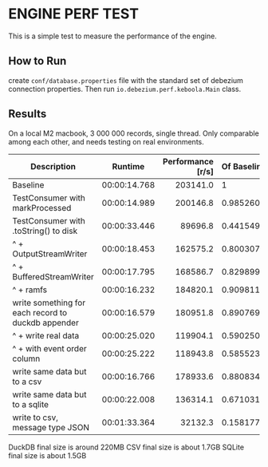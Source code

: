 ENGINE PERF TEST
===
This is a simple test to measure the performance of the engine. 


How to Run
---
create `conf/database.properties` file with the standard set of debezium connection properties. Then run 
`io.debezium.perf.keboola.Main` class.

Results
---
On a local M2 macbook, 3 000 000 records, single thread. Only comparable among each other, and needs testing on real environments.

| Description | Runtime | Performance [r/s] | Of Baseline |
|-------------|---------|------------------:|:------------|
| Baseline | 00:00:14.768 | 203141.0 | 1 |
| TestConsumer with markProcessed | 00:00:14.989 | 200146.8 | 0.9852604840972526 |
| TestConsumer with .toString() to disk | 00:00:33.446 | 89696.8 | 0.44154946564209097 |
| ^ + OutputStreamWriter | 00:00:18.453 | 162575.2 | 0.8003071758039982 |
| ^ + BufferedStreamWriter | 00:00:17.795 | 168586.7 | 0.8298999217292423 |
| ^ + ramfs | 00:00:16.232 | 184820.1 | 0.9098119040469428 |
| write something for each record to duckdb appender | 00:00:16.579 | 180951.8 | 0.8907694655436371 |
| ^ + write real data | 00:00:25.020 | 119904.1 | 0.5902506141054735 |
| ^ + with event order column | 00:00:25.222 | 118943.8 | 0.5855233556987511 |
| write same data but to a csv | 00:00:16.766 | 178933.6 | 0.8808344942675285 |
| write same data but to a sqlite | 00:00:22.008 | 136314.1 | 0.6710319433300024 |
| write to csv, message type JSON | 00:01:33.364 | 32132.3 | 0.15817732510916063 |

DuckDB final size is around 220MB
CSV final size is about 1.7GB
SQLite final size is about 1.5GB
